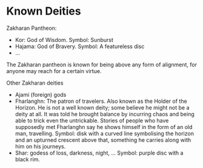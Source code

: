 # Known Deities

Zakharan Pantheon:

* Kor: God of Wisdom. Symbol: Sunburst
* Hajama: God of Bravery. Symbol: A featureless disc
* ...

The Zakharan pantheon is known for being above any form of alignment, for anyone may reach for a certain virtue.

Other Zakharan deities

* Ajami \(foreign\) gods
* Fharlanghn: The patron of travelers. Also known as the Holder of the Horizon. He is not a well known deity; some believe he might not be a deity at all. It was told he brought balance by incurring chaos and being able to trick even the untrickable. Stories of people who have supposedly met Fharlanghn say he shows himself in the form of an old man, travelling. Symbol: disk with a curved line symbolising the horizon and an upturned crescent above that, something he carries along with him on his journeys.
* Shar: godess of loss, darkness, night, ... Symbol: purple disc with a black rim.



